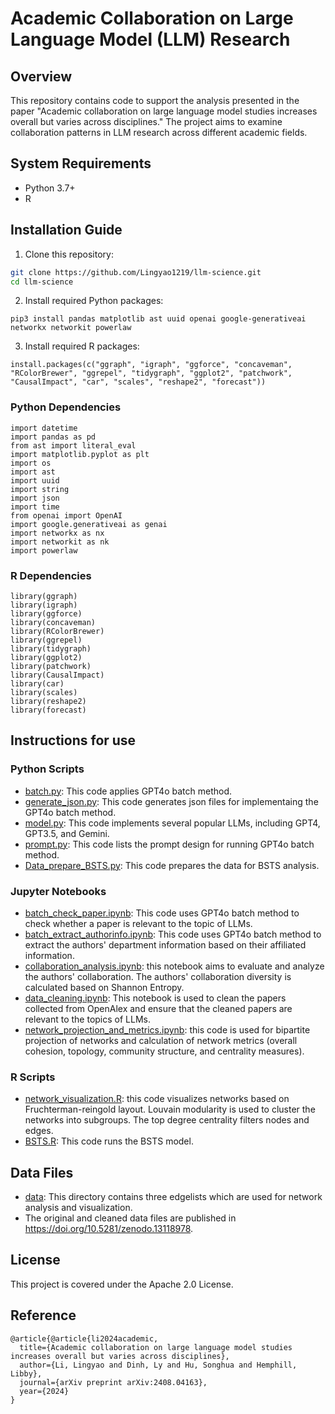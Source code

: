 # Academic Collaboration on Large Language Model (LLM) Research


## Overview
This repository contains code to support the analysis presented in the paper "Academic collaboration on large language model studies increases overall but varies across disciplines." The project aims to examine collaboration patterns in LLM research across different academic fields.

## System Requirements
- Python 3.7+
- R

## Installation Guide
1. Clone this repository:
```bash
git clone https://github.com/Lingyao1219/llm-science.git
cd llm-science
```

2. Install required Python packages:
```
pip3 install pandas matplotlib ast uuid openai google-generativeai networkx networkit powerlaw
```

3. Install required R packages:
```
install.packages(c("ggraph", "igraph", "ggforce", "concaveman", "RColorBrewer", "ggrepel", "tidygraph", "ggplot2", "patchwork", "CausalImpact", "car", "scales", "reshape2", "forecast"))
```

### Python Dependencies
```
import datetime
import pandas as pd
from ast import literal_eval
import matplotlib.pyplot as plt
import os
import ast
import uuid
import string
import json
import time
from openai import OpenAI
import google.generativeai as genai
import networkx as nx
import networkit as nk
import powerlaw
```

### R Dependencies
```
library(ggraph)
library(igraph)
library(ggforce)
library(concaveman)
library(RColorBrewer)
library(ggrepel)
library(tidygraph)
library(ggplot2)
library(patchwork)
library(CausalImpact)
library(car)
library(scales)
library(reshape2)
library(forecast)
```

## Instructions for use

### Python Scripts
- [batch.py](https://github.com/Lingyao1219/llm-science/blob/main/batch.py): This code applies GPT4o batch method. 
- [generate_json.py](https://github.com/Lingyao1219/llm-science/blob/main/generate_json.py): This code generates json files for implementaing the GPT4o batch method. 
- [model.py](https://github.com/Lingyao1219/llm-science/blob/main/model.py): This code implements several popular LLMs, including GPT4, GPT3.5, and Gemini.
- [prompt.py](https://github.com/Lingyao1219/llm-science/blob/main/prompt.py): This code lists the prompt design for running GPT4o batch method.
- [Data_prepare_BSTS.py](https://github.com/Lingyao1219/llm-science/blob/main/Data_prepare_BSTS.py): This code prepares the data for BSTS analysis.

### Jupyter Notebooks
- [batch_check_paper.ipynb](https://github.com/Lingyao1219/llm-science/blob/main/batch_check_paper.ipynb): This code uses GPT4o batch method to check whether a paper is relevant to the topic of LLMs.
- [batch_extract_authorinfo.ipynb](https://github.com/Lingyao1219/llm-science/blob/main/batch_extract_authorinfo.ipynb): This code uses GPT4o batch method to extract the authors' department information based on their affiliated information. 
- [collaboration_analysis.ipynb](https://github.com/Lingyao1219/llm-science/blob/main/collaboration_analysis.ipynb): this notebook aims to evaluate and analyze the authors' collaboration. The authors' collaboration diversity is calculated based on Shannon Entropy. 
- [data_cleaning.ipynb](https://github.com/Lingyao1219/llm-science/blob/main/data_cleaning.ipynb): This notebook is used to clean the papers collected from OpenAlex and ensure that the cleaned papers are relevant to the topics of LLMs.
- [network_projection_and_metrics.ipynb](https://github.com/Lingyao1219/llm-science/blob/main/network_projection_and_metrics.ipynb): this code is used for bipartite projection of networks and calculation of network metrics (overall cohesion, topology, community structure, and centrality measures).

### R Scripts
- [network_visualization.R](https://github.com/Lingyao1219/llm-science/blob/main/network_visualization.R): this code visualizes networks based on Fruchterman-reingold layout. Louvain modularity is used to cluster the networks into subgroups. The top degree centrality filters nodes and edges.
- [BSTS.R](https://github.com/Lingyao1219/llm-science/blob/main/BSTS.R): This code runs the BSTS model.


## Data Files
- [data](https://github.com/Lingyao1219/llm-science/tree/main/data): This directory contains three edgelists which are used for network analysis and visualization.
- The original and cleaned data files are published in https://doi.org/10.5281/zenodo.13118978.


## License
This project is covered under the Apache 2.0 License.

## Reference
```
@article{@article{li2024academic,
  title={Academic collaboration on large language model studies increases overall but varies across disciplines},
  author={Li, Lingyao and Dinh, Ly and Hu, Songhua and Hemphill, Libby},
  journal={arXiv preprint arXiv:2408.04163},
  year={2024}
}
```
